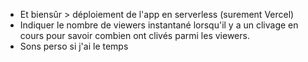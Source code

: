 - Et biensûr > déploiement de l'app en serverless (surement Vercel)
- Indiquer le nombre de viewers instantané lorsqu'il y a un clivage en cours pour savoir combien ont clivés parmi les viewers.
- Sons perso si j'ai le temps

